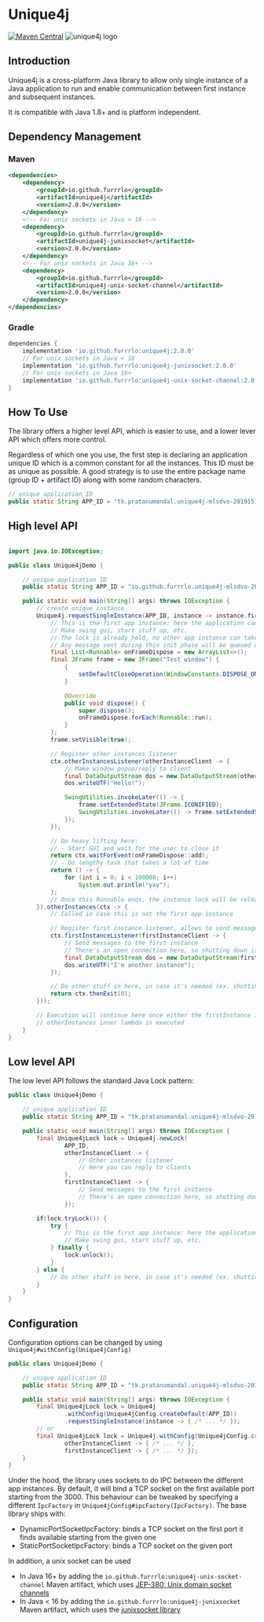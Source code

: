 # Unique4j
[![Maven Central](https://img.shields.io/maven-central/v/io.github.furrrlo/unique4j)](https://search.maven.org/artifact/io.github.furrrlo/unique4j)
![unique4j logo](unique4j.png)

## Introduction

Unique4j is a cross-platform Java library to allow only single instance of a Java application to run and enable
communication between first instance and subsequent instances.

It is compatible with Java 1.8+ and is platform independent.

## Dependency Management

### Maven
```xml
<dependencies>
    <dependency>
        <groupId>io.github.furrrlo</groupId>
        <artifactId>unique4j</artifactId>
        <version>2.0.0</version>
    </dependency>
    <!-- For unix sockets in Java < 16 -->
    <dependency>
        <groupId>io.github.furrrlo</groupId>
        <artifactId>unique4j-junixsocket</artifactId>
        <version>2.0.0</version>
    </dependency>
    <!-- For unix sockets in Java 16+ -->
    <dependency>
        <groupId>io.github.furrrlo</groupId>
        <artifactId>unique4j-unix-socket-channel</artifactId>
        <version>2.0.0</version>
    </dependency>
</dependencies>
```

### Gradle
```groovy
dependencies {
    implementation 'io.github.furrrlo:unique4j:2.0.0'
    // For unix sockets in Java < 16
    implementation 'io.github.furrrlo:unique4j-junixsocket:2.0.0'
    // For unix sockets in Java 16+
    implementation 'io.github.furrrlo:unique4j-unix-socket-channel:2.0.0'
}
```

## How To Use

The library offers a higher level API, which is easier to use, and a lower lever API
which offers more control.

Regardless of which one you use, the first step is declaring an application unique ID
which is a common constant for all the instances. This ID must be as unique as possible.
A good strategy is to use the entire package name (group ID + artifact ID) along with some random characters.

```java
// unique application ID
public static String APP_ID = "tk.pratanumandal.unique4j-mlsdvo-20191511-#j.8";
```

## High level API

```java

import java.io.IOException;

public class Unique4jDemo {

    // unique application ID
    public static String APP_ID = "io.github.furrrlo.unique4j-mlsdvo-20191511-#j.6";

    public static void main(String[] args) throws IOException {
        // create unique instance
        Unique4j.requestSingleInstance(APP_ID, instance -> instance.firstInstance(ctx -> {
            // This is the first app instance: here the application can be started up.
            // Make swing gui, start stuff up, etc.
            // The lock is already held, no other app instance can take it
            // Any message sent during this init phase will be queued up and re-received afterwards.
            final List<Runnable> onFrameDispose = new ArrayList<>();
            final JFrame frame = new JFrame("Test window") {
                {
                    setDefaultCloseOperation(WindowConstants.DISPOSE_ON_CLOSE);
                }

                @Override
                public void dispose() {
                    super.dispose();
                    onFrameDispose.forEach(Runnable::run);
                }
            };
            frame.setVisible(true);

            // Register other instances listener
            ctx.otherInstancesListener(otherInstanceClient -> {
                // Make window popup/reply to client
                final DataOutputStream dos = new DataOutputStream(otherInstanceClient.getOutputStream());
                dos.writeUTF("Hello!");

                SwingUtilities.invokeLater(() -> {
                    frame.setExtendedState(JFrame.ICONIFIED);
                    SwingUtilities.invokeLater(() -> frame.setExtendedState(JFrame.NORMAL));
                });
            });

            // Do heavy lifting here:
            // - Start GUI and wait for the user to close it
            return ctx.waitForEvent(onFrameDispose::add);
            // - Do lengthy task that takes a lot of time
            return () -> {
                for (int i = 0; i < 100000; i++)
                    System.out.println("yay");
            };
            // Once this Runnable ends, the instance lock will be released automatically
        }).otherInstances(ctx -> {
            // Called in case this is not the first app instance

            // Register first instance listener, allows to send messages
            ctx.firstInstanceListener(firstInstanceClient -> {
                // Send messages to the first instance
                // There's an open connection here, so shutting down is not supposed to be happening here
                final DataOutputStream dos = new DataOutputStream(firstInstanceClient.getOutputStream());
                dos.writeUTF("I'm another instance");
            });

            // Do other stuff in here, in case it's needed (ex. shutting down, etc)
            return ctx.thenExit(0);
        }));

        // Execution will continue here once either the firstInstance inner lambda or
        // otherInstances inner lambda is executed
    }
}
```

## Low level API

The low level API follows the standard Java Lock pattern:
```java
public class Unique4jDemo {

    // unique application ID
    public static String APP_ID = "tk.pratanumandal.unique4j-mlsdvo-20191511-#j.6";

    public static void main(String[] args) throws IOException {
        final Unique4jLock lock = Unique4j.newLock(
                APP_ID,
                otherInstanceClient -> {
                    // Other instances listener
                    // Here you can reply to clients
                },
                firstInstanceClient -> {
                    // Send messages to the first instance
                    // There's an open connection here, so shutting down is not supposed to be happening here
                });

        if(lock.tryLock()) {
            try {
                // This is the first app instance: here the application can be started up.
                // Make swing gui, start stuff up, etc.
            } finally {
                lock.unlock();
            }
        } else {
            // Do other stuff in here, in case it's needed (ex. shutting down, etc)
        }
    }
}
```

## Configuration

Configuration options can be changed by using `Unique4j#withConfig(Unique4jConfig)`
```java
public class Unique4jDemo {

    // unique application ID
    public static String APP_ID = "tk.pratanumandal.unique4j-mlsdvo-20191511-#j.6";

    public static void main(String[] args) throws IOException {
        final Unique4jLock lock = Unique4j
                .withConfig(Unique4jConfig.createDefault(APP_ID))
                .requestSingleInstance(instance -> { /* ... */ });
        // or
        final Unique4jLock lock = Unique4j.withConfig(Unique4jConfig.createDefault(APP_ID)).newLock(
                otherInstanceClient -> { /* ... */ },
                firstInstanceClient -> { /* ... */ });
    }
}
```

Under the hood, the library uses sockets to do IPC between the different app instances.
By default, it will bind a TCP socket on the first available port starting from the 3000.
This behaviour can be tweaked by specifying a different `IpcFactory` in `Unique4jConfig#ipcFactory(IpcFactory)`.
The base library ships with:
- DynamicPortSocketIpcFactory: binds a TCP socket on the first port it finds available starting from the given one
- StaticPortSocketIpcFactory: binds a TCP socket on the given port

In addition, a unix socket can be used
- In Java 16+ by adding the `io.github.furrrlo:unique4j-unix-socket-channel` Maven artifact, which uses [JEP-380: Unix domain socket channels](https://openjdk.org/jeps/380)
- In Java < 16 by adding the `io.github.furrrlo:unique4j-junixsocket` Maven artifact, which uses the [junixsocket library](https://kohlschutter.github.io/junixsocket/)